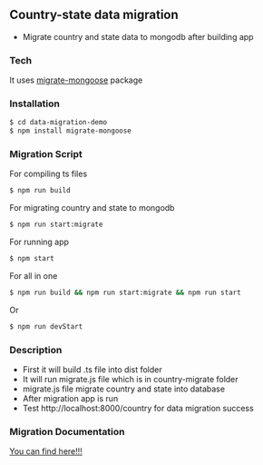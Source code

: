 ## Country-state data migration

- Migrate country and state data to mongodb after building app

### Tech

It uses [migrate-mongoose](https://github.com/balmasi/migrate-mongoose) package

### Installation

```sh
$ cd data-migration-demo
$ npm install migrate-mongoose
```

### Migration Script

For compiling ts files

```sh
$ npm run build
```

For migrating country and state to mongodb

```sh
$ npm run start:migrate
```

For running app

```sh
$ npm start
```

For all in one

```sh
$ npm run build && npm run start:migrate && npm run start
```

Or

```sh
$ npm run devStart
```

### Description

- First it will build .ts file into dist folder
- It will run migrate.js file which is in country-migrate folder
- migrate.js file migrate country and state into database
- After migration app is run
- Test http://localhost:8000/country for data migration success

### Migration Documentation

[You can find here!!!](https://github.com/balmasi/migrate-mongoose)
